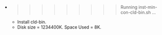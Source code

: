 * >>>>>>>>> Running inst-min-con-cld-bin.sh ...
  * Install cld-bin.
  * Disk size = 1234400K. Space Used = 8K.
